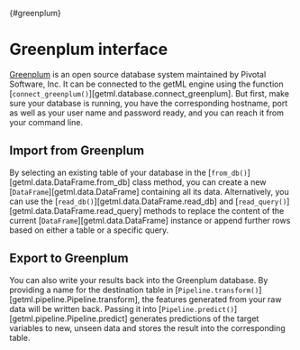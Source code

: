 [](){#greenplum}
# Greenplum interface

[Greenplum](https://greenplum.org/) is an open source database system maintained by Pivotal
Software, Inc. It can be connected to the getML engine using the
function [`connect_greenplum()`][getml.database.connect_greenplum]. But first, make
sure your database is running, you have the corresponding hostname,
port as well as your user name and password ready, and you can reach
it from your command line.

## Import from Greenplum

By selecting an existing table of your database in the
[`from_db()`][getml.data.DataFrame.from_db] class method, you can create a
new [`DataFrame`][getml.data.DataFrame] containing all its data.
Alternatively, you can use the [`read_db()`][getml.data.DataFrame.read_db]
and [`read_query()`][getml.data.DataFrame.read_query] methods to replace the
content of the current [`DataFrame`][getml.data.DataFrame] instance or
append further rows based on either a table or a specific query.

## Export to Greenplum

You can also write your results back into the Greenplum database. By
providing a name for the destination table in
[`Pipeline.transform()`][getml.pipeline.Pipeline.transform], the features generated
from your raw data will be written back. Passing it into
[`Pipeline.predict()`][getml.pipeline.Pipeline.predict] generates predictions
of the target variables to new, unseen data and stores the result into
the corresponding table.


